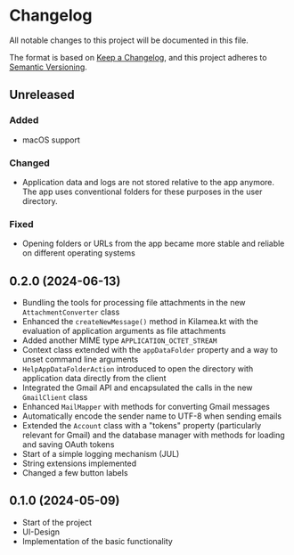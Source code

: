 # Changelog

All notable changes to this project will be documented in this file.

The format is based on [Keep a Changelog](https://keepachangelog.com/en/1.1.0/),
and this project adheres to [Semantic Versioning](https://semver.org/spec/v2.0.0.html).

## Unreleased

### Added

- macOS support

### Changed

- Application data and logs are not stored relative to the app anymore. The app uses conventional folders for these purposes in the user directory.

### Fixed

- Opening folders or URLs from the app became more stable and reliable on different operating systems

## 0.2.0 (2024-06-13)

- Bundling the tools for processing file attachments in the new `AttachmentConverter` class
- Enhanced the `createNewMessage()` method in Kilamea.kt with the evaluation of application arguments as file attachments
- Added another MIME type `APPLICATION_OCTET_STREAM`
- Context class extended with the `appDataFolder` property and a way to unset command line arguments
- `HelpAppDataFolderAction` introduced to open the directory with application data directly from the client
- Integrated the Gmail API and encapsulated the calls in the new `GmailClient` class
- Enhanced `MailMapper` with methods for converting Gmail messages
- Automatically encode the sender name to UTF-8 when sending emails
- Extended the `Account` class with a "tokens" property (particularly relevant for Gmail) and the database manager with methods for loading and saving OAuth tokens
- Start of a simple logging mechanism (JUL)
- String extensions implemented
- Changed a few button labels

## 0.1.0 (2024-05-09)

- Start of the project
- UI-Design
- Implementation of the basic functionality
